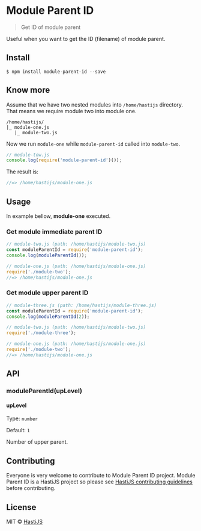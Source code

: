 # Module Parent ID

> Get ID of module parent

Useful when you want to get the ID (filename) of module parent.

## Install

```
$ npm install module-parent-id --save
```

## Know more

Assume that we have two nested modules into `/home/hastijs` directory. That means we require module two into module one.

```
/home/hastijs/
|_ module-one.js
   |_ module-two.js
```

Now we run `module-one` while `module-parent-id` called into `module-two`.

```js
// module-tow.js
console.log(require('module-parent-id')());
```

The result is:

```js
//=> /home/hastijs/module-one.js
```

## Usage

In example bellow, **module-one** executed.

### Get module immediate parent ID

```js
// module-two.js (path: /home/hastijs/module-two.js)
const moduleParentId = require('module-parent-id');
console.log(moduleParentId());
```

```js
// module-one.js (path: /home/hastijs/module-one.js)
require('./module-two');
//=> /home/hastijs/module-one.js
```

### Get module upper parent ID

```js
// module-three.js (path: /home/hastijs/module-three.js)
const moduleParentId = require('module-parent-id');
console.log(moduleParentId(2));
```

```js
// module-two.js (path: /home/hastijs/module-two.js)
require('./module-three');
```

```js
// module-one.js (path: /home/hastijs/module-one.js)
require('./module-two');
//=> /home/hastijs/module-one.js
```

## API

### moduleParentId(upLevel)

#### upLevel

Type: `number`

Default: `1`

Number of upper parent.

## Contributing

Everyone is very welcome to contribute to Module Parent ID project. Module Parent ID is a HastiJS project so please see [HastiJS contributing guidelines](https://github.com/HastiJS/contributing) before contributing.

## License

MIT © [HastiJS](https://github.com/HastiJS)
